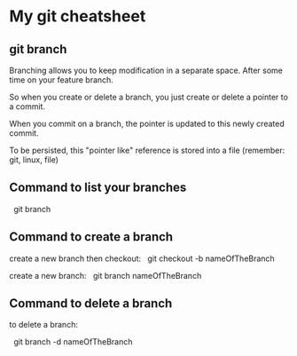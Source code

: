 # My git cheatsheet

## git branch

Branching allows you to keep modification in a separate space. After some time on your feature branch.

So when you create or delete a branch, you just create or delete a pointer to a commit.

When you commit on a branch, the pointer is updated to this newly created commit.

To be persisted, this "pointer like" reference is stored into a file (remember: git, linux, file)

## Command to list your branches

&nbsp; git branch

## Command to create a branch

create a new branch then checkout:
&nbsp; git checkout -b nameOfTheBranch

create a new branch:
&nbsp; git branch nameOfTheBranch 

## Command to delete a branch

to delete a branch:

&nbsp; git branch -d nameOfTheBranch

